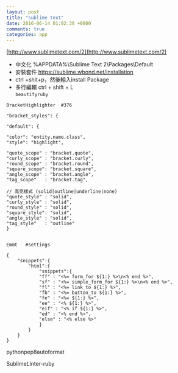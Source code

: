 ```yaml
---
layout: post
title: "sublime text"
date: 2016-06-14 01:02:30 +0800
comments: true
categories: app
---
```

[http://www.sublimetext.com/2](http://www.sublimetext.com/2)

- 中文化  %APPDATA%\Sublime Text 2\Packages\Default
- 安裝套件 https://sublime.wbond.net/installation
- ctrl +shit+p，然後輸入install Package <enter>
- 多行編輯 ctrl + shift + L  
`beautifyruby`

<pre><code>BracketHighlighter  #376
 
"bracket_styles": {
 
"default": {
 
"color": "entity.name.class",
"style": "highlight",
 
"quote_scope" : "bracket.quote",
"curly_scope" : "bracket.curly",
"round_scope" : "bracket.round",
"square_scope": "bracket.square",
"angle_scope" : "bracket.angle",
"tag_scope"   : "bracket.tag",
 
// 高亮樣式 (solid|outline|underline|none)
"quote_style" : "solid",
"curly_style" : "solid",
"round_style" : "solid",
"square_style": "solid",
"angle_style" : "solid",
"tag_style"   : "outline"
}
</code></pre>

<pre><code>
Emmt   #settings

{
	"snippets":{
		"html":{
			"snippets":{
			"ff" : "<%= form_for ${1:} %>\n<% end %>",
			"sf" : "<%= simple_form_for ${1:} %>\n<% end %>",
			"fl" : "<%= link_to ${1:} %>",
			"fb" : "<%= button_to ${1:} %>",
			"fe" : "<%= ${1:} %>",
			"ee" : "<% ${1:} %>",
			"eif" : "<% if ${1:} %>",
			"ed" : "<% end %>",
			"else" : "<% else %>"
			}
		}
	}
}
</code></pre>

pythonpep8autoformat 

SublimeLinter-ruby
